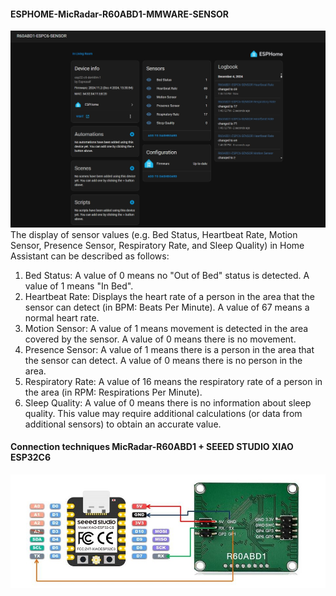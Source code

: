 #### ESPHOME-MicRadar-R60ABD1-MMWARE-SENSOR
![image alt](https://github.com/Niwun-githup/MicRadar-R60ABD1-FOR-ESPHOME/blob/5f91e4ab1d5da18389b4a467d33bcd33ff1bbcb3/R6ABD1.jpg)
The display of sensor values ​​(e.g. Bed Status, Heartbeat Rate, Motion Sensor, Presence Sensor, Respiratory Rate, and Sleep Quality) in Home Assistant can be described as follows:
1. Bed Status: A value of 0 means no "Out of Bed" status is detected. A value of 1 means "In Bed".
2. Heartbeat Rate: Displays the heart rate of a person in the area that the sensor can detect (in BPM: Beats Per Minute). A value of 67 means a normal heart rate.
3. Motion Sensor: A value of 1 means movement is detected in the area covered by the sensor. A value of 0 means there is no movement.
4. Presence Sensor: A value of 1 means there is a person in the area that the sensor can detect. A value of 0 means there is no person in the area.
5. Respiratory Rate: A value of 16 means the respiratory rate of a person in the area (in RPM: Respirations Per Minute).
6. Sleep Quality: A value of 0 means there is no information about sleep quality. This value may require additional calculations (or data from additional sensors) to obtain an accurate value.
   
#### Connection techniques MicRadar-R60ABD1 + SEEED STUDIO XIAO ESP32C6
![image alt](https://github.com/Niwun-githup/MicRadar-R60ABD1-FOR-ESPHOME/blob/5f91e4ab1d5da18389b4a467d33bcd33ff1bbcb3/ESP32C6_R60ABD1.JPG)

